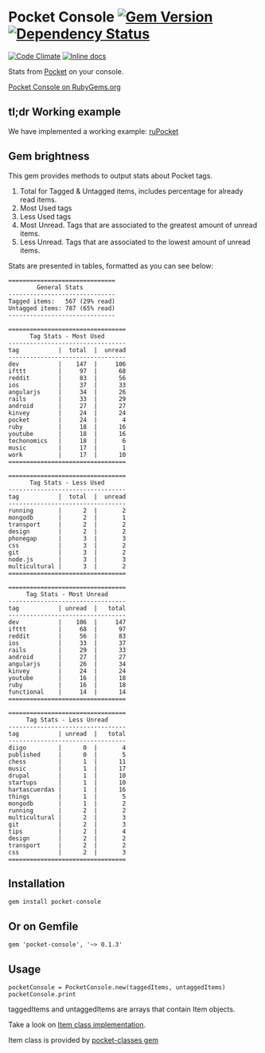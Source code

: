 # Pocket Console [![Gem Version](https://badge.fury.io/rb/pocket-console.svg)](http://badge.fury.io/rb/pocket-console) [![Dependency Status](https://gemnasium.com/HartasCuerdas/pocket-console.svg)](https://gemnasium.com/HartasCuerdas/pocket-console)

[![Code Climate](https://codeclimate.com/github/HartasCuerdas/pocket-console/badges/gpa.svg)](https://codeclimate.com/github/HartasCuerdas/pocket-console) [![Inline docs](http://inch-ci.org/github/HartasCuerdas/pocket-console.svg?branch=master&style=flat)](http://inch-ci.org/github/HartasCuerdas/pocket-console)

Stats from [Pocket](http://getpocket.com) on your console.

[Pocket Console on RubyGems.org](https://rubygems.org/gems/pocket-console)

## tl;dr Working example

We have implemented a working example: [ruPocket](https://github.com/HartasCuerdas/ruPocket)

## Gem brightness

This gem provides methods to output stats about Pocket tags.

1. Total for Tagged & Untagged items, includes percentage for already read items.
2. Most Used tags
3. Less Used tags
4. Most Unread. Tags that are associated to the greatest amount of unread items.
5. Less Unread. Tags that are associated to the lowest amount of unread items.

Stats are presented in tables, formatted as you can see below:

    ==============================
            General Stats
    ------------------------------
    Tagged items:   567 (29% read)
    Untagged items: 787 (65% read)
    ------------------------------

    =================================
          Tag Stats - Most Used
    ---------------------------------
    tag           |  total  |  unread
    ---------------------------------
    dev           |    147  |     106
    ifttt         |     97  |      68
    reddit        |     83  |      56
    ios           |     37  |      33
    angularjs     |     34  |      26
    rails         |     33  |      29
    android       |     27  |      27
    kinvey        |     24  |      24
    pocket        |     24  |       4
    ruby          |     18  |      16
    youtube       |     18  |      16
    techonomics   |     18  |       6
    music         |     17  |       1
    work          |     17  |      10
    =================================

    =================================
          Tag Stats - Less Used
    ---------------------------------
    tag           |  total  |  unread
    ---------------------------------
    running       |      2  |       2
    mongodb       |      2  |       1
    transport     |      2  |       2
    design        |      2  |       2
    phonegap      |      3  |       3
    css           |      3  |       2
    git           |      3  |       2
    node.js       |      3  |       3
    multicultural |      3  |       2
    =================================

    =================================
         Tag Stats - Most Unread
    ---------------------------------
    tag           | unread  |   total
    ---------------------------------
    dev           |    106  |     147
    ifttt         |     68  |      97
    reddit        |     56  |      83
    ios           |     33  |      37
    rails         |     29  |      33
    android       |     27  |      27
    angularjs     |     26  |      34
    kinvey        |     24  |      24
    youtube       |     16  |      18
    ruby          |     16  |      18
    functional    |     14  |      14
    =================================

    =================================
         Tag Stats - Less Unread
    ---------------------------------
    tag           | unread  |   total
    ---------------------------------
    diigo         |      0  |       4
    published     |      0  |       5
    chess         |      1  |      11
    music         |      1  |      17
    drupal        |      1  |      10
    startups      |      1  |      10
    hartascuerdas |      1  |      16
    things        |      1  |       5
    mongodb       |      1  |       2
    running       |      2  |       2
    multicultural |      2  |       3
    git           |      2  |       3
    tips          |      2  |       4
    design        |      2  |       2
    transport     |      2  |       2
    css           |      2  |       3
    =================================

## Installation

    gem install pocket-console

## Or on Gemfile

    gem 'pocket-console', '~> 0.1.3'

## Usage

    pocketConsole = PocketConsole.new(taggedItems, untaggedItems)
    pocketConsole.print

taggedItems and untaggedItems are arrays that contain Item objects.

Take a look on [Item class implementation](https://github.com/HartasCuerdas/pocket-classes/blob/master/lib/item.rb).

Item class is provided by [pocket-classes gem](https://rubygems.org/gems/pocket-classes)
